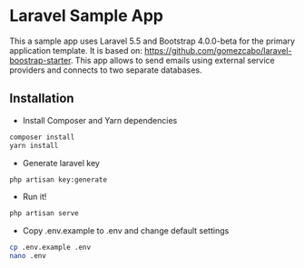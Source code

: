 # Laravel Sample App

This a sample app uses Laravel 5.5 and Bootstrap 4.0.0-beta for the primary application template. It is based on: https://github.com/gomezcabo/laravel-boostrap-starter. This app allows to send emails using external service providers and connects to two separate databases.

## Installation

* Install Composer and Yarn dependencies

```bash
composer install
yarn install
```

* Generate laravel key

```bash
php artisan key:generate
```


* Run it!

```bash
php artisan serve
```

* Copy .env.example to .env and change default settings

```bash
cp .env.example .env
nano .env
```